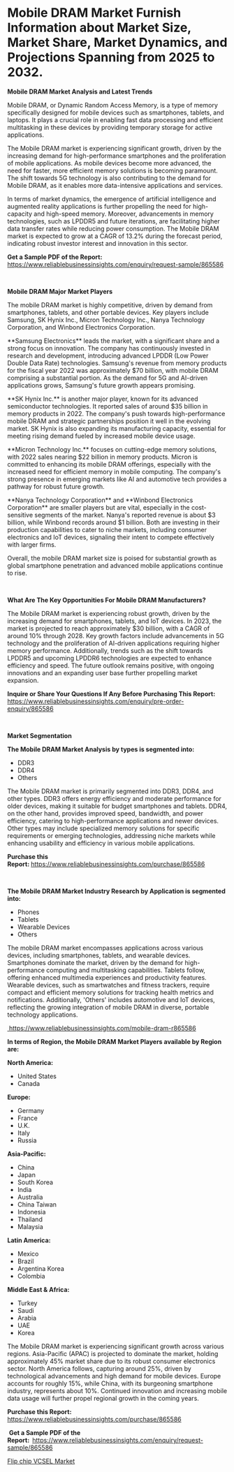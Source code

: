 <p><h1>Mobile DRAM Market Furnish Information about Market Size, Market Share, Market Dynamics, and Projections Spanning from 2025 to 2032.</h1></p><p><strong>Mobile DRAM Market Analysis and Latest Trends</strong></p>
<p><p>Mobile DRAM, or Dynamic Random Access Memory, is a type of memory specifically designed for mobile devices such as smartphones, tablets, and laptops. It plays a crucial role in enabling fast data processing and efficient multitasking in these devices by providing temporary storage for active applications. </p><p>The Mobile DRAM market is experiencing significant growth, driven by the increasing demand for high-performance smartphones and the proliferation of mobile applications. As mobile devices become more advanced, the need for faster, more efficient memory solutions is becoming paramount. The shift towards 5G technology is also contributing to the demand for Mobile DRAM, as it enables more data-intensive applications and services. </p><p>In terms of market dynamics, the emergence of artificial intelligence and augmented reality applications is further propelling the need for high-capacity and high-speed memory. Moreover, advancements in memory technologies, such as LPDDR5 and future iterations, are facilitating higher data transfer rates while reducing power consumption. The Mobile DRAM market is expected to grow at a CAGR of 13.2% during the forecast period, indicating robust investor interest and innovation in this sector.</p></p>
<p><strong>Get a Sample PDF of the Report:&nbsp;</strong> <a href="https://www.reliablebusinessinsights.com/enquiry/request-sample/865586?utm_campaign=3003&utm_medium=2&utm_source=Github&utm_content=ia&utm_term=06042025&utm_id=mobile-dram">https://www.reliablebusinessinsights.com/enquiry/request-sample/865586</a></p>
<p>&nbsp;</p>
<p><strong>Mobile DRAM Major Market Players</strong></p>
<p><p>The mobile DRAM market is highly competitive, driven by demand from smartphones, tablets, and other portable devices. Key players include Samsung, SK Hynix Inc., Micron Technology Inc., Nanya Technology Corporation, and Winbond Electronics Corporation.</p><p>**Samsung Electronics** leads the market, with a significant share and a strong focus on innovation. The company has continuously invested in research and development, introducing advanced LPDDR (Low Power Double Data Rate) technologies. Samsung's revenue from memory products for the fiscal year 2022 was approximately $70 billion, with mobile DRAM comprising a substantial portion. As the demand for 5G and AI-driven applications grows, Samsung's future growth appears promising.</p><p>**SK Hynix Inc.** is another major player, known for its advanced semiconductor technologies. It reported sales of around $35 billion in memory products in 2022. The company's push towards high-performance mobile DRAM and strategic partnerships position it well in the evolving market. SK Hynix is also expanding its manufacturing capacity, essential for meeting rising demand fueled by increased mobile device usage.</p><p>**Micron Technology Inc.** focuses on cutting-edge memory solutions, with 2022 sales nearing $22 billion in memory products. Micron is committed to enhancing its mobile DRAM offerings, especially with the increased need for efficient memory in mobile computing. The company's strong presence in emerging markets like AI and automotive tech provides a pathway for robust future growth.</p><p>**Nanya Technology Corporation** and **Winbond Electronics Corporation** are smaller players but are vital, especially in the cost-sensitive segments of the market. Nanya's reported revenue is about $3 billion, while Winbond records around $1 billion. Both are investing in their production capabilities to cater to niche markets, including consumer electronics and IoT devices, signaling their intent to compete effectively with larger firms. </p><p>Overall, the mobile DRAM market size is poised for substantial growth as global smartphone penetration and advanced mobile applications continue to rise.</p></p>
<p>&nbsp;</p>
<p><strong>What Are The Key Opportunities For Mobile DRAM Manufacturers?</strong></p>
<p><p>The Mobile DRAM market is experiencing robust growth, driven by the increasing demand for smartphones, tablets, and IoT devices. In 2023, the market is projected to reach approximately $30 billion, with a CAGR of around 10% through 2028. Key growth factors include advancements in 5G technology and the proliferation of AI-driven applications requiring higher memory performance. Additionally, trends such as the shift towards LPDDR5 and upcoming LPDDR6 technologies are expected to enhance efficiency and speed. The future outlook remains positive, with ongoing innovations and an expanding user base further propelling market expansion.</p></p>
<p><strong>Inquire or Share Your Questions If Any Before Purchasing This Report:</strong> <a href="https://www.reliablebusinessinsights.com/enquiry/pre-order-enquiry/865586?utm_campaign=3003&utm_medium=2&utm_source=Github&utm_content=ia&utm_term=06042025&utm_id=mobile-dram">https://www.reliablebusinessinsights.com/enquiry/pre-order-enquiry/865586</a></p>
<p>&nbsp;</p>
<p><strong>Market Segmentation</strong></p>
<p><strong>The Mobile DRAM Market Analysis by types is segmented into:</strong></p>
<p><ul><li>DDR3</li><li>DDR4</li><li>Others</li></ul></p>
<p><p>The Mobile DRAM market is primarily segmented into DDR3, DDR4, and other types. DDR3 offers energy efficiency and moderate performance for older devices, making it suitable for budget smartphones and tablets. DDR4, on the other hand, provides improved speed, bandwidth, and power efficiency, catering to high-performance applications and newer devices. Other types may include specialized memory solutions for specific requirements or emerging technologies, addressing niche markets while enhancing usability and efficiency in various mobile applications.</p></p>
<p><strong>Purchase this Report:&nbsp;</strong><a href="https://www.reliablebusinessinsights.com/purchase/865586?utm_campaign=3003&utm_medium=2&utm_source=Github&utm_content=ia&utm_term=06042025&utm_id=mobile-dram">https://www.reliablebusinessinsights.com/purchase/865586</a></p>
<p>&nbsp;</p>
<p><strong>The Mobile DRAM Market Industry Research by Application is segmented into:</strong></p>
<p><ul><li>Phones</li><li>Tablets</li><li>Wearable Devices</li><li>Others</li></ul></p>
<p><p>The mobile DRAM market encompasses applications across various devices, including smartphones, tablets, and wearable devices. Smartphones dominate the market, driven by the demand for high-performance computing and multitasking capabilities. Tablets follow, offering enhanced multimedia experiences and productivity features. Wearable devices, such as smartwatches and fitness trackers, require compact and efficient memory solutions for tracking health metrics and notifications. Additionally, 'Others' includes automotive and IoT devices, reflecting the growing integration of mobile DRAM in diverse, portable technology applications.</p></p>
<p><a href="https://www.reliablebusinessinsights.com/mobile-dram-r865586?utm_campaign=3003&utm_medium=2&utm_source=Github&utm_content=ia&utm_term=06042025&utm_id=mobile-dram">&nbsp;https://www.reliablebusinessinsights.com/mobile-dram-r865586</a></p>
<p><strong>In terms of Region, the Mobile DRAM Market Players available by Region are:</strong></p>
<p>
    <p> <strong> North America: </strong>
        <ul>
            <li>United States</li>
            <li>Canada</li>
        </ul>
        </p> 
    <p> <strong> Europe: </strong>
        <ul>
            <li>Germany</li>
            <li>France</li>
            <li>U.K.</li>
            <li>Italy</li>
            <li>Russia</li>
        </ul>
        </p> 
    <p> <strong> Asia-Pacific: </strong>
        <ul>
            <li>China</li>
            <li>Japan</li>
            <li>South Korea</li>
            <li>India</li>
            <li>Australia</li>
            <li>China Taiwan</li>
            <li>Indonesia</li>
            <li>Thailand</li>
            <li>Malaysia</li>
        </ul>
        </p> 
    <p> <strong> Latin America: </strong>
        <ul>
            <li>Mexico</li>
            <li>Brazil</li>
            <li>Argentina Korea</li>
            <li>Colombia</li>
        </ul>
        </p> 
    <p> <strong> Middle East & Africa: </strong>
        <ul>
            <li>Turkey</li>
            <li>Saudi</li>
            <li>Arabia</li>
            <li>UAE</li>
            <li>Korea</li>
        </ul>
    </p>
    </p>
<p><p>The Mobile DRAM market is experiencing significant growth across various regions. Asia-Pacific (APAC) is projected to dominate the market, holding approximately 45% market share due to its robust consumer electronics sector. North America follows, capturing around 25%, driven by technological advancements and high demand for mobile devices. Europe accounts for roughly 15%, while China, with its burgeoning smartphone industry, represents about 10%. Continued innovation and increasing mobile data usage will further propel regional growth in the coming years.</p></p>
<p><strong>Purchase this Report: </strong><a href="https://www.reliablebusinessinsights.com/purchase/865586?utm_campaign=3003&utm_medium=2&utm_source=Github&utm_content=ia&utm_term=06042025&utm_id=mobile-dram">https://www.reliablebusinessinsights.com/purchase/865586</a></p>
<p>&nbsp;<strong>Get a Sample PDF of the Report:&nbsp;&nbsp;</strong><a href="https://www.reliablebusinessinsights.com/enquiry/request-sample/865586?utm_campaign=3003&utm_medium=2&utm_source=Github&utm_content=ia&utm_term=06042025&utm_id=mobile-dram">https://www.reliablebusinessinsights.com/enquiry/request-sample/865586</a></p>
<p><strong></strong></p>
<p><p><a href="https://github.com/briandahm87/Market-Research-Report-List-1/blob/main/flip-chip-vcsel-market.md?utm_campaign=3003&utm_medium=2&utm_source=Github&utm_content=ia&utm_term=06042025&utm_id=mobile-dram">Flip chip VCSEL Market</a></p></p>